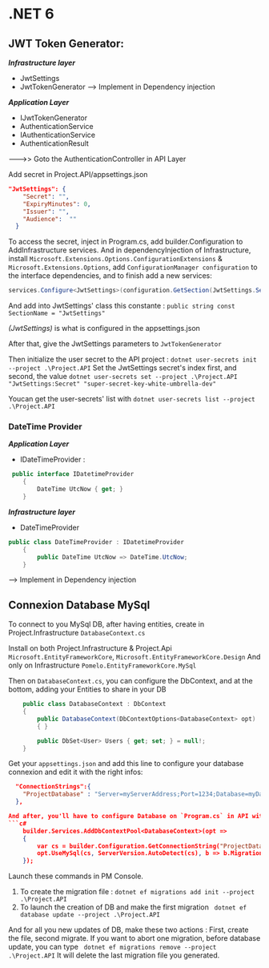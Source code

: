 ﻿# .NET 6

## JWT Token Generator:

*__Infrastructure layer__*
-  JwtSettings
-  JwtTokenGenerator
--> Implement in Dependency injection

*__Application Layer__*
-  IJwtTokenGenerator
-  AuthenticationService
-  IAuthenticationService
-  AuthenticationResult

--->> Goto the AuthenticationController in API Layer

Add secret in Project.API/appsettings.json
```json
"JwtSettings": {
    "Secret": "",
    "ExpiryMinutes": 0,
    "Issuer": "",
    "Audience":  ""
  }
```

To access the secret, inject in Program.cs, add builder.Configuration to AddInfrastructure services. And in dependencyInjection of Infrastructure, 
install `Microsoft.Extensions.Options.ConfigurationExtensions` & `Microsoft.Extensions.Options`,
add `ConfigurationManager configuration` to the interface dependencies, and to finish add a new services:

```c#
services.Configure<JwtSettings>(configuration.GetSection(JwtSettings.SectionName));
```

And add into JwtSettings' class this constante : `public string const SectionName = "JwtSettings"`

*(JwtSettings)* is what is configured in the appsettings.json

After that, give the JwtSettings parameters to `JwtTokenGenerator`

Then initialize the user secret to the API project : `dotnet user-secrets init --project .\Project.API`
Set the JwtSettings secret's index first, and second, the value `dotnet user-secrets set --project .\Project.API "JwtSettings:Secret" "super-secret-key-white-umbrella-dev"`

Youcan get the user-secrets' list with `dotnet user-secrets list --project .\Project.API`


### DateTime Provider

*__Application Layer__*
-  IDateTimeProvider :

```C#
 public interface IDatetimeProvider
    {
        DateTime UtcNow { get; }
    }
```

*__Infrastructure layer__*
-  DateTimeProvider

```C#
public class DateTimeProvider : IDatetimeProvider
    {
        public DateTime UtcNow => DateTime.UtcNow;
    }
```
--> Implement in Dependency injection

## Connexion Database MySql

To connect to you MySql DB, after having entities, create in Project.Infrastructure `DatabaseContext.cs`

Install on both Project.Infrastructure & Project.Api `Microsoft.EntityFrameworkCore`, `Microsoft.EntityFrameworkCore.Design`
And only on Infrastructure `Pomelo.EntityFrameworkCore.MySql`

Then on `DatabaseContext.cs`, you can configure the DbContext, and at the bottom, adding your Entities to share in your DB

```c#
    public class DatabaseContext : DbContext
    {
        public DatabaseContext(DbContextOptions<DatabaseContext> opt) : base(opt)
        { }

        public DbSet<User> Users { get; set; } = null!;
    }
```

Get your `appsettings.json` and add this line to configure your database connexion and edit it with the right infos:

```json
  "ConnectionStrings":{
    "ProjectDatabase" : "Server=myServerAddress;Port=1234;Database=myDataBase;Uid=myUsername;Pwd=myPassword;"
  },

And after, you'll have to configure Database on `Program.cs` in API with this configuration :
```c#
    builder.Services.AddDbContextPool<DatabaseContext>(opt =>
    {
        var cs = builder.Configuration.GetConnectionString("ProjectDatabase");
        opt.UseMySql(cs, ServerVersion.AutoDetect(cs), b => b.MigrationsAssembly("Project.API"));
    });
```

Launch these commands in PM Console.

1.  To create the migration file : `dotnet ef migrations add init --project .\Project.API`
2.  To launch the creation of DB and make the first migration ` dotnet ef database update --project .\Project.API`

And for all you new updates of DB, make these two actions : First, create the file, second migrate.
If you want to abort one migration, before database update, you can type ` dotnet ef migrations remove --project .\Project.API`
It will delete the last migration file you generated.